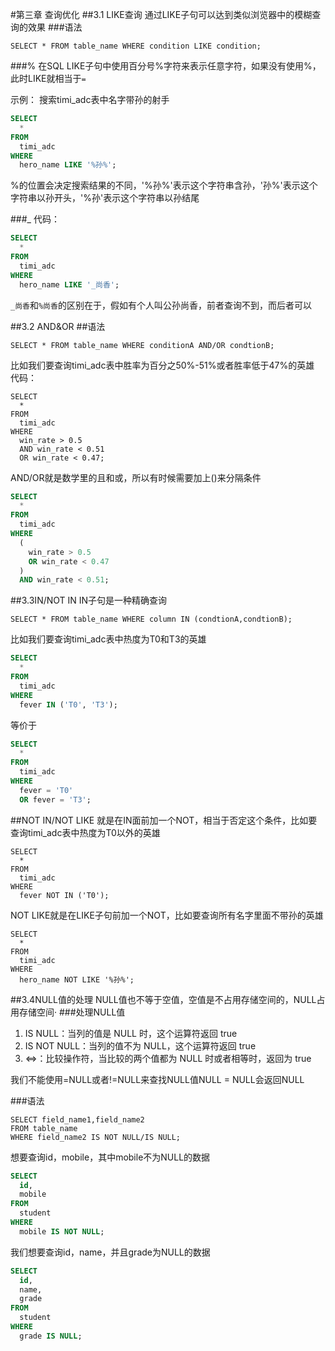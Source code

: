 #第三章 查询优化
##3.1 LIKE查询
通过LIKE子句可以达到类似浏览器中的模糊查询的效果
###语法
```
SELECT * FROM table_name WHERE condition LIKE condition;
```

###%
在SQL LIKE子句中使用百分号%字符来表示任意字符，如果没有使用%，此时LIKE就相当于`=`

示例：
搜索timi_adc表中名字带孙的射手
```sql
SELECT
  *
FROM
  timi_adc
WHERE
  hero_name LIKE '%孙%';
```

%的位置会决定搜索结果的不同，'%孙%'表示这个字符串含孙，'孙%'表示这个字符串以孙开头，'%孙'表示这个字符串以孙结尾

###_
代码：
```sql
SELECT
  *
FROM
  timi_adc
WHERE
  hero_name LIKE '_尚香';
```
`_尚香`和`%尚香`的区别在于，假如有个人叫公孙尚香，前者查询不到，而后者可以



##3.2 AND&OR
##语法
```
SELECT * FROM table_name WHERE conditionA AND/OR condtionB;
```

比如我们要查询timi_adc表中胜率为百分之50%-51%或者胜率低于47%的英雄
代码：
```
SELECT
  *
FROM
  timi_adc
WHERE
  win_rate > 0.5
  AND win_rate < 0.51
  OR win_rate < 0.47;
```

AND/OR就是数学里的且和或，所以有时候需要加上()来分隔条件
```sql
SELECT
  *
FROM
  timi_adc
WHERE
  (
    win_rate > 0.5
    OR win_rate < 0.47
  )
  AND win_rate < 0.51;
```

##3.3IN/NOT IN
IN子句是一种精确查询
```
SELECT * FROM table_name WHERE column IN (condtionA,condtionB);
```

比如我们要查询timi_adc表中热度为T0和T3的英雄
```sql
SELECT
  *
FROM
  timi_adc
WHERE
  fever IN ('T0', 'T3');
```
等价于
```sql
SELECT
  *
FROM
  timi_adc
WHERE
  fever = 'T0'
  OR fever = 'T3';
```

##NOT IN/NOT LIKE
就是在IN面前加一个NOT，相当于否定这个条件，比如要查询timi_adc表中热度为T0以外的英雄
```
SELECT
  *
FROM
  timi_adc
WHERE
  fever NOT IN ('T0');
```

NOT LIKE就是在LIKE子句前加一个NOT，比如要查询所有名字里面不带孙的英雄
```
SELECT
  *
FROM
  timi_adc
WHERE
  hero_name NOT LIKE '%孙%';
```


##3.4NULL值的处理
NULL值也不等于空值，空值是不占用存储空间的，NULL占用存储空间·
###处理NULL值
<ol>
<li>IS NULL：当列的值是 NULL 时，这个运算符返回 true</li>
<li>IS NOT NULL：当列的值不为 NULL，这个运算符返回 true</li>
<li>&lt;=&gt;：比较操作符，当比较的两个值都为 NULL 时或者相等时，返回为 true</li>
</ol>

我们不能使用=NULL或者!=NULL来查找NULL值NULL = NULL会返回NULL

###语法
```
SELECT field_name1,field_name2
FROM table_name
WHERE field_name2 IS NOT NULL/IS NULL;
```

想要查询id，mobile，其中mobile不为NULL的数据
```sql
SELECT
  id,
  mobile
FROM
  student
WHERE
  mobile IS NOT NULL;
```

我们想要查询id，name，并且grade为NULL的数据
```sql
SELECT
  id,
  name,
  grade
FROM
  student
WHERE
  grade IS NULL;
```

































